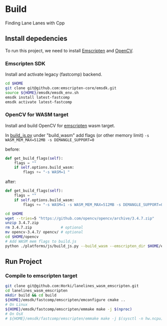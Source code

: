 # Build

Finding Lane Lanes with Cpp

## Install depedencies

To run this project, we need to install [Emscripten](https://emscripten.org/) and [OpenCV](https://opencv.org/).

### Emscripten SDK

Install and activate legacy (fastcomp) backend.

```sh
cd $HOME
git clone git@github.com:emscripten-core/emsdk.git
source ${HOME}/emsdk/emsdk_env.sh
emsdk install latest-fastcomp
emsdk activate latest-fastcomp
```

### OpenCV for WASM target

Install and build OpenCV for [emscripten](https://github.com/opencv/opencv/tree/master/platforms/js) wasm target.

In [build_js.py](https://github.com/opencv/opencv/blob/master/platforms/js/build_js.py#L171-#L174) under "build_wasm" add flags (or other memory limit) `-s WASM_MEM_MAX=512MB -s DEMANGLE_SUPPORT=0`

before:

```py
def get_build_flags(self):
    flags = ""
    if self.options.build_wasm:
        flags += "-s WASM=1 "
```

after:

```py
def get_build_flags(self):
    flags = ""
    if self.options.build_wasm:
        flags += "-s WASM=1 -s WASM_MEM_MAX=512MB -s DEMANGLE_SUPPORT=0 "
```

```sh
cd $HOME
wget --tries=5 "https://github.com/opencv/opencv/archive/3.4.7.zip"
unzip 3.4.7.zip
rm 3.4.7.zip             # optional
mv opencv-3.4.7/ opencv/ # optional
cd $HOME/opencv
# Add WASM mem flags to build.js
python ./platforms/js/build_js.py --build_wasm --emscripten_dir $HOME/emsdk/fastcomp/emscripten build_wasm
```

## Run Project

### Compile to emscripten target

```sh
git clone git@github.com:Horki/lanelines_wasm_emscripten.git
cd lanelines_wasm_emscripten
mkdir build && cd build
${HOME}/emsdk/fastcomp/emscripten/emconfigure cmake ..
# On Linux
${HOME}/emsdk/fastcomp/emscripten/emmake make -j $(nproc)
# On OsX
# ${HOME}/emsdk/fastcomp/emscripten/emmake make -j $(sysctl -n hw.ncpu)
```
